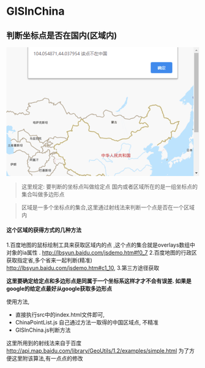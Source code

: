# GISInChina
## 判断坐标点是否在国内(区域内)

![image](src/gis.jpg)



>这里规定:
要判断的坐标点叫做给定点
国内或者区域所在的是一组坐标点的集合叫做多边形点


>区域是一多个坐标点的集合,这里通过射线法来判断一个点是否在一个区域内

#### 这个区域的获得方式的几种方法
1.百度地图的鼠标绘制工具来获取区域内的点 ,这个点的集合就是overlays数组中对象的ia属性 . http://lbsyun.baidu.com/jsdemo.htm#f0_7
2.百度地图的行政区获取指定省,多个省来一起判断(精准)  http://lbsyun.baidu.com/jsdemo.htm#c1_10,
3.第三方途径获取

**这里要确定给定点和多边形点是同属于一个坐标系这样才才不会有误差. 如果是google的给定点最好从google获取多边形点**


使用方法,
* 直接执行src中的index.html文件即可,
* ChinaPointList.js 自己通过方法一取得的中国区域点, 不精准
* GISInChina.js判断方法



这里所用到的射线法来自于百度
http://api.map.baidu.com/library/GeoUtils/1.2/examples/simple.html
为了方便这里附该算法,有一点点的修改
